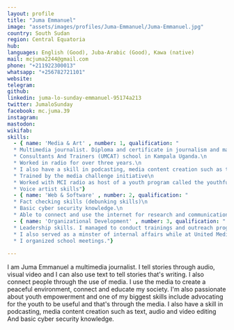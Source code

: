 ```yaml
---
layout: profile
title: "Juma Emmanuel"
image: "assets/images/profiles/Juma-Emmanuel/Juma-Emmanuel.jpg"
country: South Sudan
region: Central Equatoria
hub: 
languages: English (Good), Juba-Arabic (Good), Kawa (native)
mail: mcjuma2244@gmail.com
phone: "+211922300013"
whatsapp: "+256782721101"
website: 
telegram: 
github: 
linkedin: juma-lo-sunday-emmanuel-95174a213
twitter: JumaloSunday
facebook: mc.juma.39
instagram: 
mastodon: 
wikifab: 
skills:
  - { name: 'Media & Art' , number: 1, qualification: "
  * Multimedia journalist. Diploma and certificate in journalism and mass communication from United Media\n
  * Consultants And Trainers (UMCAT) school in Kampala Uganda.\n
  * Worked in radio for over three years.\n
  * I also have a skill in podcasting, media content creation such as text, audio and video editing\n
  * Trained by the media challenge initiative\n
  * Worked with MCI radio as host of a youth program called the youthful regional talk in Uganda Kampala.\n
  * Voice artist skills"}
  - { name: 'Web & Software' , number: 2, qualification: "
  * Fact checking skills (debunking skills)\n
  * Basic cyber security knowledge.\n
  * Able to connect and use the internet for research and communication"}
  - { name: 'Organizational Development' , number: 3, qualification: "
  * Leadership skills. I managed to conduct trainings and outreach programs for radio one juba.\n
  * I also served as a minster of internal affairs while at United Media Consultants And Trainers (UMCAT) school of journalism and mass communication\n
  * I organized school meetings."}
  
---
```

I am Juma Emmanuel a multimedia journalist. I tell stories through audio, visual video and I can also use text to tell stories that's writing. I also connect people through the use of media. I use the media to create a peaceful environment, connect and educate my society. I'm also passionate about youth empowerment and one of my biggest skills include advocating for the youth to be useful and that's through the media.
I also have a skill in podcasting, media content creation such as text, audio and video editing
And basic cyber security knowledge.
